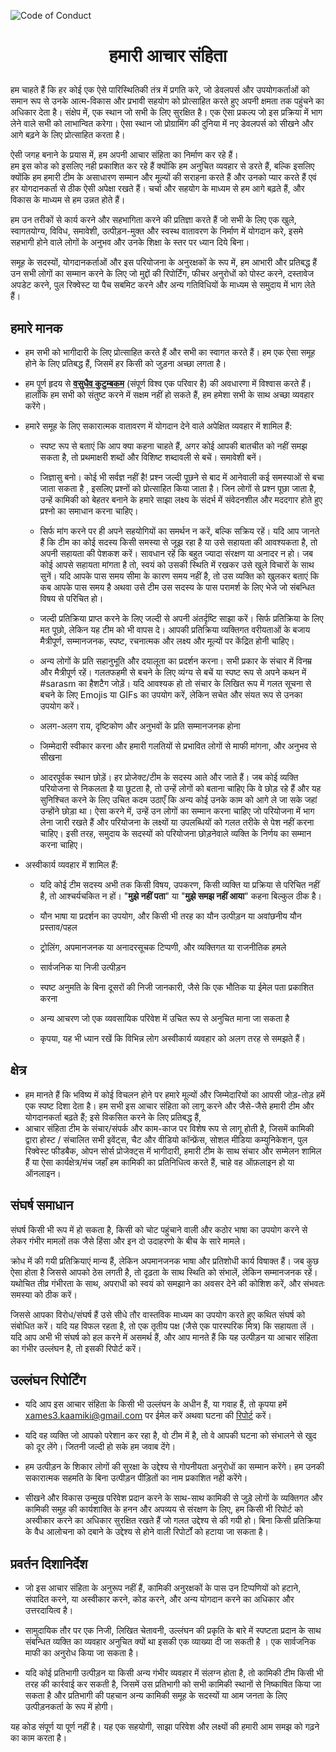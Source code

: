 <!-- 
Copyright (c) 2021 Kaamiki Development Team. All rights reserved.

Licensed under the Apache License, Version 2.0 (the "License");
you may not use this file except in compliance with the License.
You may obtain a copy of the License at

    http://www.apache.org/licenses/LICENSE-2.0

Unless required by applicable law or agreed to in writing, software
distributed under the License is distributed on an "AS IS" BASIS,
WITHOUT WARRANTIES OR CONDITIONS OF ANY KIND, either express or implied.
See the License for the specific language governing permissions and
limitations under the License.

Author(s):
    kwattorama <61426179+kwattorama@users.noreply.github.com>
    xames3 <44119552+xames3@users.noreply.github.com>
    
-->

<!-- markdownlint-disable MD033 MD041 -->
![Code of Conduct](https://github.com/xames3/kaamiki/blob/assets/elements/img/code-of-conduct-banner.png?raw=true)
<h1><p align="center">हमारी आचार संहिता</p></h1>

हम चाहते हैं कि हर कोई एक ऐसे पारिस्थितिकी तंत्र में प्रगति करे, जो डेवलपर्स और उपयोगकर्ताओं को समान रूप से उनके आत्म-विकास और प्रभावी सहयोग को प्रोत्साहित करते हुए अपनी क्षमता तक पहुंचने का अधिकार देता है। संक्षेप में, एक स्थान जो सभी के लिए सुरक्षित है। एक ऐसा प्रकल्प जो इस प्रक्रिया में भाग लेने वाले सभी को लाभान्वित करेगा। ऐसा स्थान जो प्रोग्रामिंग की दुनिया में नए डेवलपर्स को सीखने और आगे बढ़ने के लिए प्रोत्साहित करता है।

ऐसी जगह बनाने के प्रयास में, हम अपनी आचार संहिता का निर्माण कर रहे हैं।<br>हम इस कोड को इसलिए नही प्रकाशित कर रहे हैं क्योंकि हम अनुचित व्यवहार से डरते हैं, बल्कि इसलिए क्योंकि हम हमारी टीम के असाधारण सम्मान और मूल्यों की सराहना करते हैं और उनको प्यार करते हैं एवं हर योगदानकर्ता से ठीक ऐसी अपेक्षा रखते हैं। चर्चा और सहयोग के माध्यम से हम आगे बढ़ते हैं, और विकास के माध्यम से हम उन्नत होते हैं।

हम उन तरीकों से कार्य करने और सहभागिता करने की प्रतिज्ञा करते हैं जो सभी के लिए एक खुले, स्वागतयोग्य, विविध, समावेशी, उत्पीड़न-मुक्त और स्वस्थ वातावरण के निर्माण में योगदान करे, इसमे सहभागी होने वाले लोगों के अनुभव और उनके शिक्षा के स्तर पर ध्यान दिये बिना।

समूह  के सदस्यों, योगदानकर्ताओं और इस परियोजना के अनुरक्षकों के रूप में, हम आभारी और प्रतिबद्ध हैं उन सभी लोगों का सम्मान करने के लिए  जो मुद्दों की रिपोर्टिंग, फीचर अनुरोधों को पोस्ट करने, दस्तावेज अपडेट करने, पुल रिक्वेस्ट या पैच सबमिट करने और अन्य गतिविधियों के माध्यम से समुदाय में भाग लेते हैं।

## हमारे मानक

- हम सभी को भागीदारी के लिए प्रोत्साहित करते हैं और सभी का स्वागत करते हैं। हम एक ऐसा समूह  होने के लिए प्रतिबद्ध हैं, जिसमें हर किसी को जुड़ना अच्छा लगता है।

- हम पूर्ण हृदय से **[वसुधैव कुटुम्बकम](https://www.speakingtree.in/blog/vasudhaiva-kutumbakam-meaning)** (संपूर्ण विश्व एक परिवार है) की अवधारणा में विश्वास करते हैं। हालाँकि हम सभी को संतुष्ट करने में सक्षम नहीं हो सकते हैं, हम हमेशा सभी के साथ अच्छा व्यवहार करेंगे।

- हमारे समूह  के लिए सकारात्मक वातावरण में योगदान देने वाले अपेक्षित व्यवहार में शामिल हैं:

  - स्पष्ट रूप से बताएं कि आप क्या कहना चाहते हैं, अगर कोई आपकी बातचीत को नहीं समझ सकता है, तो प्रथमाक्षरी शब्दों और विशिष्ट शब्दावली से बचें। समावेशी बनें।

  - जिज्ञासु बनो। कोई भी सर्वज्ञ नहीं है! प्रश्न जल्दी पूछने से बाद में आनेवाली कई समस्याओं से बचा जाता सकता है , इसलिए प्रश्नों को प्रोत्साहित किया जाता है। जिन लोगों से प्रश्न पूछा जाता है, उन्हें कामिकी को बेहतर बनाने के हमारे साझा लक्ष्य के संदर्भ में संवेदनशील और मददगार होते हुए प्रश्नो का समाधान करना चाहिए।

  - सिर्फ मांग करने पर ही अपने सहयोगियों का समर्थन न करें, बल्कि सक्रिय रहें। यदि आप जानते हैं कि टीम का कोई सदस्य किसी समस्या से जूझ रहा है या उसे सहायता की आवश्यकता है, तो अपनी सहायता की पेशकश करें। सावधान रहें कि बहुत ज्यादा संरक्षण या अनादर न हो। जब कोई आपसे सहायता मांगता है तो, स्वयं को उसकी स्थिति में रखकर उसे खुले विचारों के साथ सुनें। यदि आपके पास समय सीमा के कारण समय नहीं है, तो उस व्यक्ति को खुलकर बताएं कि कब आपके पास समय है अथवा उसे टीम उस सदस्य के पास परामर्श के लिए भेजे जो संबन्धित विषय से परिचित हो।
  
  - जल्दी प्रतिक्रिया प्राप्त करने के लिए जल्दी से अपनी अंतर्दृष्टि साझा करें। सिर्फ प्रतिक्रिया के लिए मत पूछो, लेकिन यह टीम को भी वापस दे। आपकी प्रतिक्रिया व्यक्तिगत वरीयताओं के बजाय मैत्रीपूर्ण, सम्मानजनक, स्पष्ट, रचनात्मक और लक्ष्य और मूल्यों पर केंद्रित होनी चाहिए।

  - अन्य लोगों के प्रति सहानुभूति और दयालूता का प्रदर्शन करना। सभी प्रकार के संचार में विनम्र और मैत्रीपूर्ण रहें। गलतफहमी से बचने के लिए व्यंग्य से बचें या स्पष्ट रूप से अपने कथन में #sarasm का हैशटैग जोड़ें। यदि आवश्यक हो तो संचार के लिखित रूप में गलत सूचना से बचने के लिए Emojis या GIFs का उपयोग करें, लेकिन सचेत और संयत रूप से उनका उपयोग करें।

  - अलग-अलग राय, दृष्टिकोण और अनुभवों के प्रति सम्मानजनक होना

  - जिम्मेदारी स्वीकार करना और हमारी गलतियों से प्रभावित लोगों से माफी मांगना, और अनुभव से सीखना

  - आदरपूर्वक स्थान छोड़ें। हर प्रोजेक्ट/टीम के सदस्य आते और जाते हैं। जब कोई व्यक्ति परियोजना से निकलता है या छूटता है, तो उन्हें लोगों को बताना चाहिए कि वे छोड़ रहे हैं और यह सुनिश्चित करने के लिए उचित कदम उठाएँ कि अन्य कोई उनके काम को आगे ले जा सके जहां उन्होंने छोड़ा था। ऐसा करने में, उन्हें उन लोगों का सम्मान करना चाहिए जो परियोजना में भाग लेना जारी रखते हैं और परियोजना के लक्ष्यों या उपलब्धियों को गलत तरीके से पेश नहीं करना चाहिए। इसी तरह, समुदाय के सदस्यों को परियोजना छोड़नेवाले व्यक्ति के निर्णय का सम्मान करना चाहिए।

- अस्वीकार्य व्यवहार में शामिल हैं:

  - यदि कोई टीम सदस्य अभी तक किसी विषय, उपकरण, किसी व्यक्ति या प्रक्रिया से परिचित नहीं है, तो आश्चर्यचकित न हों। "**मुझे नहीं पता**" या "**मुझे समझ नहीं आया**" कहना बिल्कुल ठीक है।

  - यौन भाषा या प्रदर्शन का उपयोग, और किसी भी तरह का यौन उत्पीड़न या अवांछनीय यौन प्रस्ताव/पहल

  - ट्रोलिंग, अपमानजनक या अनादरसूचक टिप्पणी, और व्यक्तिगत या राजनीतिक हमले

  - सार्वजनिक या निजी उत्पीड़न

  - स्पष्ट अनुमति के बिना दूसरों की निजी जानकारी, जैसे कि एक भौतिक या ईमेल पता प्रकाशित करना

  - अन्य आचरण जो एक व्यवसायिक परिवेश  में उचित रूप से अनुचित माना जा सकता है

  - कृपया, यह भी ध्यान रखें कि विभिन्न लोग अस्वीकार्य व्यवहार को अलग तरह से समझते हैं।

## क्षेत्र

- हम मानते हैं कि भविष्य में कोई विचलन होने पर हमारे मूल्यों और जिम्मेदारियों का आपसी जोड़-तोड़ हमें एक स्पष्ट दिशा देता है। हम सभी इस आचार संहिता को लागू करने और जैसे-जैसे हमारी टीम और योगदानकर्ता बढ़ते हैं;
 इसे विकसित करने के लिए प्रतिबद्ध हैं, 
- आचार संहिता टीम के संचार/संपर्क और काम-काज पर विशेष रूप से लागू होती है, जिसमें कामिकी द्वारा होस्ट / संचालित सभी इवेंट्स, चैट और वीडियो कॉन्फ्रेंस, सोशल मीडिया कम्युनिकेशन, पुल रिक्वेस्ट फीडबैक, ओपन सोर्स प्रोजेक्ट्स में भागीदारी, हमारी टीम के साथ संचार और सम्मेलन शामिल हैं या ऐसा कार्यक्षेत्र/मंच  जहाँ हम कामिकी का प्रतिनिधित्व करते हैं, चाहे वह ऑफ़लाइन हो या ऑनलाइन।

## संघर्ष समाधान

संघर्ष किसी भी रूप में हो सकता है, किसी को चोट पहुंचाने वाली और कठोर भाषा का उपयोग करने से लेकर गंभीर मामलों तक जैसे हिंसा और इन दो उदाहरणो के बीच के सारे मामले।

क्रोध में की गयी प्रतिक्रियाएं मान्य हैं, लेकिन अपमानजनक भाषा और प्रतिशोधी कार्य विषाक्त हैं। जब कुछ ऐसा होता है जिससे आपको ठेस लगती है, तो दृढ़ता के साथ स्थिति को संभालें, लेकिन सम्मानजनक रहें। यथोचित तीव्र  गंभीरता के साथ, अपराधी को स्वयं को समझाने का अवसर देने की कोशिश करें, और संभवतः समस्या को ठीक करें।

जिससे आपका विरोध/संघर्ष हैं उसे सीधे तौर वास्तविक माध्यम का उपयोग करते हुए कथित संघर्ष को संबोधित करें। यदि यह विफल रहता है, तो एक तृतीय पक्ष (जैसे एक पारस्परिक मित्र) कि सहायता लें । यदि आप अभी भी संघर्ष को हल करने में असमर्थ हैं, और आप मानते हैं कि यह उत्पीड़न या आचार संहिता का गंभीर उल्लंघन है, तो इसकी रिपोर्ट करें।

## उल्लंघन रिपोर्टिंग

- यदि आप इस आचार संहिता के किसी भी उल्लंघन के अधीन हैं, या गवाह हैं, तो कृपया हमें  <xames3.kaamiki@gmail.com> पर ईमेल करें अथवा  घटना की [रिपोर्ट](https://forms.gle/NRTkqQiquet821QT) करें।

- यदि वह व्यक्ति जो आपको परेशान कर रहा है, वो टीम में है, तो वे आपकी घटना को संभालने से खुद को दूर लेंगे। जितनी जल्दी हो सके हम जवाब देंगे।

- हम उत्पीड़न के शिकार लोगों की सुरक्षा के उद्देश्य से गोपनीयता अनुरोधों का सम्मान करेंगे। हम उनकी सकारात्मक सहमति के बिना उत्पीड़न पीड़ितों का नाम प्रकाशित नही करेंगे।

- सीखने और विकास उन्मुख परिवेश प्रदान करने के साथ-साथ कामिकी से जुड़े लोगों के व्यक्तिगत और कामिकी समुह की कार्यशाक्ति के हनन और अपव्यय से संरक्षण के लिए, हम किसी भी रिपोर्ट को अस्वीकार करने का अधिकार सुरक्षित रखते हैं जो गलत उद्देश्य से की गयी हो। बिना किसी प्रतिक्रिया के वैध आलोचना को दबाने के उद्देश्य से होने वाली रिपोर्टों को हटाया जा सकता है।

## प्रवर्तन दिशानिर्देश

- जो इस आचार संहिता के अनुरूप नहीं हैं, कामिकी अनुरक्षकों के पास उन टिप्पणियों को हटाने, संपादित करने, या अस्वीकार करने, कोड करने, और अन्य योगदान करने का अधिकार और उत्तरदायित्व है।

- सामुदायिक तौर पर एक निजी, लिखित चेतावनी, उल्लंघन की प्रकृति के बारे में स्पष्टता प्रदान के साथ संबन्धित व्यक्ति का व्यवहार अनुचित क्यों था इसकी एक व्याख्या दी जा सकती है । एक सार्वजनिक माफी का अनुरोध किया जा सकता है।

- यदि कोई प्रतिभागी उत्पीड़न या किसी अन्य गंभीर व्यवहार में संलग्न होता है, तो कामिकी टीम किसी भी तरह की कार्रवाई कर सकती है, जिसमें उस प्रतिभागी को सभी कामिकी स्थानों से निष्काषित किया जा सकता है और प्रतिभागी की पहचान अन्य कामिकी समूह  के सदस्यों या आम जनता के लिए उत्पीड़नकर्ता के रूप में होगी।

यह कोड संपूर्ण या पूर्ण नहीं है। यह एक सहयोगी, साझा परिवेश और लक्ष्यों की हमारी आम समझ को गढ़ने का काम करता है।
